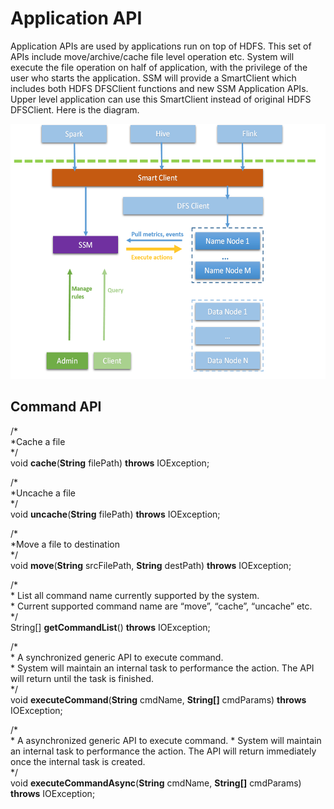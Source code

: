 Application API
===============

Application APIs are used by applications run on top of HDFS. This set
of APIs include move/archive/cache file level operation etc. System will
execute the file operation on half of application, with the privilege of
the user who starts the application. SSM will provide a SmartClient
which includes both HDFS DFSClient functions and new SSM Application
APIs. Upper level application can use this SmartClient instead of
original HDFS DFSClient. Here is the diagram.

<img src="./client.png" width="554" height="408" />

Command API
-----------

/*  
\*Cache a file<br>
*/  
void **cache**(**String** filePath) **throws** IOException;

/*  
\*Uncache a file<br>
*/  
void **uncache**(**String** filePath) **throws** IOException;

/*<br>
\*Move a file to destination<br>
*/  
void **move**(**String** srcFilePath, **String** destPath) **throws**
IOException;

/*  
\* List all command name currently supported by the system. <br>
\* Current supported command name are “move”, “cache”, “uncache” etc. <br>
*/  
String\[\] **getCommandList**() **throws** IOException;

/* <br>
\* A synchronized generic API to execute command. <br>
\* System will maintain an internal task to performance the action. The API will return until the task is finished.  <br>
*/  
void **executeCommand**(**String** cmdName, **String\[\]** cmdParams)
**throws** IOException;

/*  
\* A asynchronized generic API to execute command.
\* System will maintain an internal task to performance the action. The API will return immediately once the internal task is created.<br>
*/  
void **executeCommandAsync**(**String** cmdName, **String\[\]** cmdParams)
**throws** IOException;
